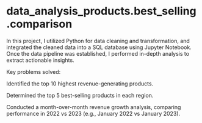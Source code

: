 # data_analysis_products.best_selling.comparison

In this project, I utilized Python for data cleaning and transformation, and integrated the cleaned data into a SQL database using Jupyter Notebook. Once the data pipeline was established, I performed in-depth analysis to extract actionable insights.

Key problems solved:

Identified the top 10 highest revenue-generating products.

Determined the top 5 best-selling products in each region.

Conducted a month-over-month revenue growth analysis, comparing performance in 2022 vs 2023 (e.g., January 2022 vs January 2023).

